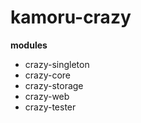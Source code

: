 kamoru-crazy
============

**modules**
  * crazy-singleton
  * crazy-core
  * crazy-storage
  * crazy-web
  * crazy-tester


